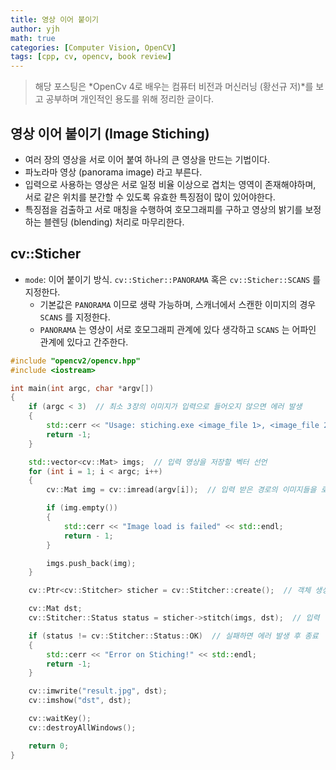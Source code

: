```yaml
---
title: 영상 이어 붙이기
author: yjh
math: true
categories: [Computer Vision, OpenCV]
tags: [cpp, cv, opencv, book review]
---
```


> 해당 포스팅은 *OpenCv 4로 배우는 컴퓨터 비전과 머신러닝 (황선규 저)*를 보고 공부하며 개인적인 용도를 위해 정리한 글이다.

## 영상 이어 붙이기 (Image Stiching)

- 여러 장의 영상을 서로 이어 붙여 하나의 큰 영상을 만드는 기법이다.
- 파노라마 영상 (panorama image) 라고 부른다.
- 입력으로 사용하는 영상은 서로 일정 비율 이상으로 겹치는 영역이 존재해야하며, 서로 같은 위치를 분간할 수 있도록 유효한 특징점이 많이 있어야한다.
- 특징점을 검출하고 서로 매칭을 수행하여 호모그래피를 구하고 영상의 밝기를 보정하는 블렌딩 (blending) 처리로 마무리한다.

## cv::Sticher

- `mode`: 이어 붙이기 방식. `cv::Sticher::PANORAMA` 혹은 `cv::Sticher::SCANS` 를 지정한다.
  - 기본값은 `PANORAMA` 이므로 생략 가능하며, 스캐너에서 스캔한 이미지의 경우 `SCANS` 를 지정한다.
  - `PANORAMA` 는 영상이 서로 호모그래피 관계에 있다 생각하고 `SCANS` 는 어파인 관계에 있다고 간주한다.

```cpp
#include "opencv2/opencv.hpp"
#include <iostream>

int main(int argc, char *argv[])
{
    if (argc < 3)  // 최소 3장의 이미지가 입력으로 들어오지 않으면 에러 발생
    {
        std::cerr << "Usage: stiching.exe <image_file 1>, <image_file 2>, <image_file 3>, ..." << std::endl;
        return -1;
    }

    std::vector<cv::Mat> imgs;  // 입력 영상을 저장할 벡터 선언
    for (int i = 1; i < argc; i++)
    {
        cv::Mat img = cv::imread(argv[i]);  // 입력 받은 경로의 이미지들을 로드

        if (img.empty())
        {
            std::cerr << "Image load is failed" << std::endl;
            return - 1;
        }

        imgs.push_back(img);
    }

    cv::Ptr<cv::Stitcher> sticher = cv::Stitcher::create();  // 객체 생성

    cv::Mat dst;
    cv::Stitcher::Status status = sticher->stitch(imgs, dst);  // 입력 영상을 받아 이어붙인다

    if (status != cv::Stitcher::Status::OK)  // 실패하면 에러 발생 후 종료
    {
        std::cerr << "Error on Stiching!" << std::endl;
        return -1;
    }

    cv::imwrite("result.jpg", dst);
    cv::imshow("dst", dst);

    cv::waitKey();
    cv::destroyAllWindows();

    return 0;
}
```
